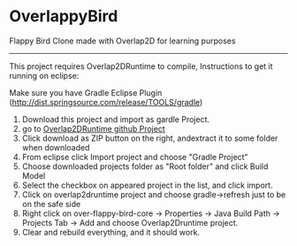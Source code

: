 OverlappyBird
=============

Flappy Bird Clone made with Overlap2D for learning purposes

--------------------------------------------------

This project requires Overlap2DRuntime to compile, 
Instructions to get it running on eclipse:

Make sure you have Gradle Eclipse Plugin (http://dist.springsource.com/release/TOOLS/gradle)

1) Download this project and import as gardle Project. <br />
2) go to [Overlap2DRuntime github Project](https://github.com/gevorg-kopalyan/Overlap2dRuntime) <br />
3) Click download as ZIP button on the right, andextract it to some folder when downloaded <br />
4) From eclipse click Import project and choose "Gradle Project"  <br />
5) Choose downloaded projects folder as "Root folder" and click Build Model <br />
6) Select the checkbox on appeared project in the list, and click import. <br />
7) Click on overlap2druntime project and choose gradle->refresh just to be on the safe side <br />
8) Right click on over-flappy-bird-core -> Properties -> Java Build Path -> Projects Tab -> Add and choose Overlap2Druntime project. <br />
9) Clear and rebuild everything, and it should work.